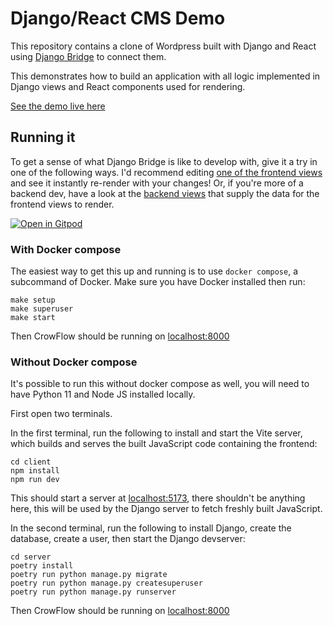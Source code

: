 # Django/React CMS Demo

This repository contains a clone of Wordpress built with Django and React using [Django Bridge](https://django-bridge.org) to connect them.

This demonstrates how to build an application with all logic implemented in Django views and React components used for rendering.

[See the demo live here](https://demo.django-render.org)

## Running it

To get a sense of what Django Bridge is like to develop with, give it a try in one of the following ways.
I'd recommend editing [one of the frontend views](https://github.com/django-bridge/django-react-cms/blob/main/client/src/views/Home/HomeView.tsx) and see it instantly re-render with your changes!
Or, if you're more of a backend dev, have a look at the [backend views](https://github.com/django-bridge/django-react-cms/blob/main/server/crowflow/posts/views.py) that supply the data for the frontend views to render.

[![Open in Gitpod](https://gitpod.io/button/open-in-gitpod.svg)](https://gitpod.io/#https://github.com/django-bridge/django-react-cms)

### With Docker compose

The easiest way to get this up and running is to use `docker compose`, a subcommand of Docker. Make sure you have Docker installed then run:

```
make setup
make superuser
make start
```

Then CrowFlow should be running on [localhost:8000](http://localhost:8000)

### Without Docker compose

It's possible to run this without docker compose as well, you will need to have Python 11 and Node JS installed locally.

First open two terminals.

In the first terminal, run the following to install and start the Vite server, which builds and serves the built JavaScript code containing the frontend:

```
cd client
npm install
npm run dev
```

This should start a server at [localhost:5173](http://localhost:5173), there shouldn't be anything here, this will be used by the Django server to fetch freshly built JavaScript.

In the second terminal, run the following to install Django, create the database, create a user, then start the Django devserver:

```
cd server
poetry install
poetry run python manage.py migrate
poetry run python manage.py createsuperuser
poetry run python manage.py runserver
```

Then CrowFlow should be running on [localhost:8000](http://localhost:8000)
